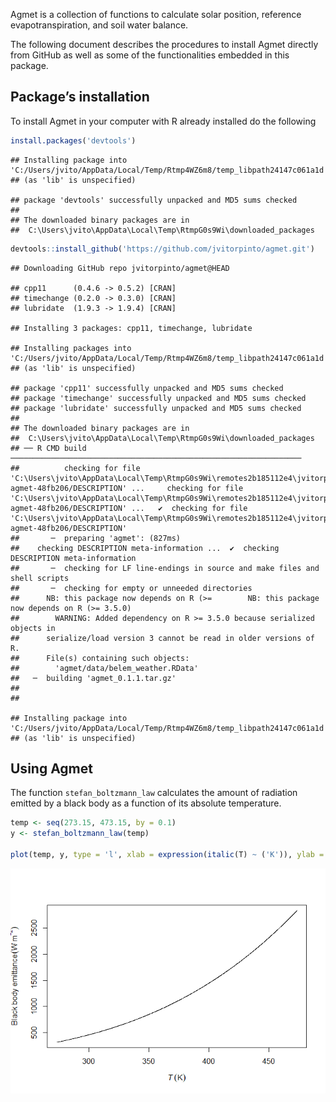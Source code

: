 
Agmet is a collection of functions to calculate solar position,
reference evapotranspiration, and soil water balance.

The following document describes the procedures to install Agmet
directly from GitHub as well as some of the functionalities embedded in
this package.

## Package’s installation

To install Agmet in your computer with R already installed do the
following

``` r
install.packages('devtools')
```

    ## Installing package into 'C:/Users/jvito/AppData/Local/Temp/Rtmp4WZ6m8/temp_libpath24147c061a1d'
    ## (as 'lib' is unspecified)

    ## package 'devtools' successfully unpacked and MD5 sums checked
    ## 
    ## The downloaded binary packages are in
    ##  C:\Users\jvito\AppData\Local\Temp\RtmpG0s9Wi\downloaded_packages

``` r
devtools::install_github('https://github.com/jvitorpinto/agmet.git')
```

    ## Downloading GitHub repo jvitorpinto/agmet@HEAD

    ## cpp11      (0.4.6 -> 0.5.2) [CRAN]
    ## timechange (0.2.0 -> 0.3.0) [CRAN]
    ## lubridate  (1.9.3 -> 1.9.4) [CRAN]

    ## Installing 3 packages: cpp11, timechange, lubridate

    ## Installing packages into 'C:/Users/jvito/AppData/Local/Temp/Rtmp4WZ6m8/temp_libpath24147c061a1d'
    ## (as 'lib' is unspecified)

    ## package 'cpp11' successfully unpacked and MD5 sums checked
    ## package 'timechange' successfully unpacked and MD5 sums checked
    ## package 'lubridate' successfully unpacked and MD5 sums checked
    ## 
    ## The downloaded binary packages are in
    ##  C:\Users\jvito\AppData\Local\Temp\RtmpG0s9Wi\downloaded_packages
    ## ── R CMD build ─────────────────────────────────────────────────────────────────
    ##          checking for file 'C:\Users\jvito\AppData\Local\Temp\RtmpG0s9Wi\remotes2b185112e4\jvitorpinto-agmet-48fb206/DESCRIPTION' ...     checking for file 'C:\Users\jvito\AppData\Local\Temp\RtmpG0s9Wi\remotes2b185112e4\jvitorpinto-agmet-48fb206/DESCRIPTION' ...   ✔  checking for file 'C:\Users\jvito\AppData\Local\Temp\RtmpG0s9Wi\remotes2b185112e4\jvitorpinto-agmet-48fb206/DESCRIPTION'
    ##       ─  preparing 'agmet': (827ms)
    ##    checking DESCRIPTION meta-information ...  ✔  checking DESCRIPTION meta-information
    ##       ─  checking for LF line-endings in source and make files and shell scripts
    ##       ─  checking for empty or unneeded directories
    ##      NB: this package now depends on R (>=        NB: this package now depends on R (>= 3.5.0)
    ##        WARNING: Added dependency on R >= 3.5.0 because serialized objects in
    ##      serialize/load version 3 cannot be read in older versions of R.
    ##      File(s) containing such objects:
    ##        'agmet/data/belem_weather.RData'
    ##   ─  building 'agmet_0.1.1.tar.gz'
    ##      
    ## 

    ## Installing package into 'C:/Users/jvito/AppData/Local/Temp/Rtmp4WZ6m8/temp_libpath24147c061a1d'
    ## (as 'lib' is unspecified)

## Using Agmet

The function `stefan_boltzmann_law` calculates the amount of radiation
emitted by a black body as a function of its absolute temperature.

``` r
temp <- seq(273.15, 473.15, by = 0.1)
y <- stefan_boltzmann_law(temp)

plot(temp, y, type = 'l', xlab = expression(italic(T) ~ ('K')), ylab = expression('Black body emittance' ~ (W ~ m^-2)))
```

![](README_files/figure-gfm/unnamed-chunk-3-1.png)<!-- -->
